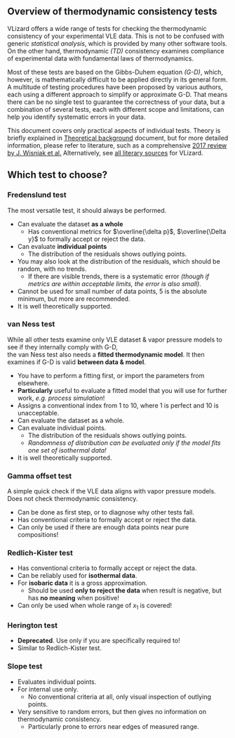 ## Overview of thermodynamic consistency tests

VLizard offers a wide range of tests for checking the thermodynamic consistency of your experimental VLE data.
This is not to be confused with generic _statistical analysis_, which is provided by many other software tools.
On the other hand, thermodynamic _(TD)_ consistency examines compliance of experimental data with fundamental laws of thermodynamics.

Most of these tests are based on the Gibbs-Duhem equation _(G-D)_, which, however, is mathematically difficult to be applied directly in its general form.
A multitude of testing procedures have been proposed by various authors, each using a different approach to simplify or approximate G-D.
That means there can be no single test to guarantee the correctness of your data, but a combination of several tests, each with different scope and limitations, can help you identify systematic errors in your data.

This document covers only practical aspects of individual tests.
Theory is briefly explained in [Theoretical background](test_theory.md) document, but for more detailed information, please refer to literature, such as a comprehensive
[2017 review by J. Wisniak et al.](https://doi.org/10.1016/j.jct.2016.10.038)
Alternatively, see [all literary sources](../references.md) for VLizard.

## Which test to choose?

### Fredenslund test

The most versatile test, it should always be performed.
- Can evaluate the dataset **as a whole**
  - Has conventional metrics for $\overline{\delta p}$, $\overline{\Delta y}$ to formally accept or reject the data.
- Can evaluate **individual points**
  - The distribution of the residuals shows outlying points.
- You may also look at the distribution of the residuals, which should be random, with no trends.
  - If there are visible trends, there is a systematic error _(though if metrics are within acceptable limits, the error is also small)_.
- Cannot be used for small number of data points, 5 is the absolute minimum, but more are recommended.
- It is well theoretically supported.

### van Ness test

While all other tests examine only VLE dataset & vapor pressure models to see if they internally comply with G-D,  
the van Ness test also needs a **fitted thermodynamic model**.
It then examines if G-D is valid **between data & model**.
- You have to perform a fitting first, or import the parameters from elsewhere.
- **Particularly** useful to evaluate a fitted model that you will use for further work, _e.g. process simulation_!
- Assigns a conventional index from 1 to 10, where 1 is perfect and 10 is unacceptable.
- Can evaluate the dataset as a whole.
- Can evaluate individual points.
  - The distribution of the residuals shows outlying points.
  - _Randomness of distribution can be evaluated only if the model fits one set of isothermal data!_
- It is well theoretically supported.

### Gamma offset test

A simple quick check if the VLE data aligns with vapor pressure models.
Does not check thermodynamic consistency.
- Can be done as first step, or to diagnose why other tests fail.
- Has conventional criteria to formally accept or reject the data.
- Can only be used if there are enough data points near pure compositions!

### Redlich-Kister test

- Has conventional criteria to formally accept or reject the data.
- Can be reliably used for **isothermal data**.
- For **isobaric data** it is a gross approximation.
  - Should be used **only to reject the data** when result is negative, but has **no meaning** when positive!
- Can only be used when whole range of $x_1$ is covered!

### Herington test

- **Deprecated**. Use only if you are specifically required to!
- Similar to Redlich-Kister test.

### Slope test

- Evaluates individual points.
- For internal use only.
  - No conventional criteria at all, only visual inspection of outlying points.
- Very sensitive to random errors, but then gives no information on thermodynamic consistency.
  - Particularly prone to errors near edges of measured range.
